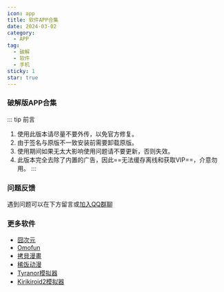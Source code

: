 ```yaml
---
icon: app
title: 软件APP合集
date: 2024-03-02
category:
  - APP
tag:
  - 破解
  - 软件
  - 手机
sticky: 1
star: true
---
```


<!-- more -->
### 破解版APP合集

::: tip 前言
1. 使用此版本请尽量不要外传，以免官方修复。
1. 由于签名与原版不一致安装前需要卸载原版。
1. 使用期间如果无太大影响使用问题请不要更新，否则失效。
1. 此版本完全去除了内置的广告，因此==无法缓存离线和获取VIP==，介意勿用。
:::

### 问题反馈
遇到问题可以在下方留言或[加入QQ群聊](//group.dengfenglai.cloud)
    
### 更多软件
- [囧次元](/acg/jocy.md)
- [Omofun](/acg/omofun.md)
- [拷貝漫畫](/acg/copy.md)
- [稀饭动漫](/acg/xifan.md)
- [Tyranor模拟器](/acg/tyranor.md)
- [Kirikiroid2模拟器](/acg/krkr2.md)